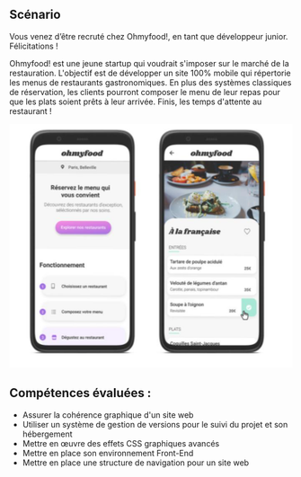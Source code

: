 ## Scénario
Vous venez d’être recruté chez Ohmyfood!, en tant que développeur junior. Félicitations !

Ohmyfood! est une jeune startup qui voudrait s'imposer sur le marché de la restauration. L'objectif est de développer un site 100% mobile qui répertorie les menus de restaurants gastronomiques. En plus des systèmes classiques de réservation, les clients pourront composer le menu de leur repas pour que les plats soient prêts à leur arrivée. Finis, les temps d'attente au restaurant !

![Mobile](./assets/ohmyfood.png)


## Compétences évaluées : 
* Assurer la cohérence graphique d'un site web
* Utiliser un système de gestion de versions pour le suivi du projet et son  hébergement
* Mettre en œuvre des effets CSS graphiques avancés
* Mettre en place son environnement Front-End
* Mettre en place une structure de navigation pour un site web
